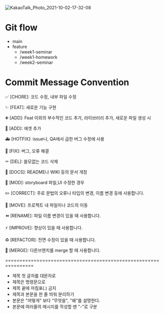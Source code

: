 ![KakaoTalk_Photo_2021-10-02-17-32-08](https://user-images.githubusercontent.com/43312096/135709388-8e13b428-259b-4ce2-984d-3646114efa6d.png)
# Git flow
* main
* feature
  * /week1-seminar
  * /week1-homework
  * /week2-seminar
# Commit Message Convention

✅ [CHORE]: 코드 수정, 내부 파일 수정

✨ [FEAT]: 새로운 기능 구현

➕ [ADD]: Feat 이외의 부수적인 코드 추가, 라이브러리 추가, 새로운 파일 생성 시

🍱 [ADD]: 에셋 추가

🚑️ [HOTFIX]: issue나, QA에서 급한 버그 수정에 사용

🔨 [FIX]: 버그, 오류 해결

⚰️ [DEL]: 쓸모없는 코드 삭제

📝 [DOCS]: README나 WIKI 등의 문서 개정

💄 [MOD]: storyboard 파일,UI 수정한 경우

✏️ [CORRECT]: 주로 문법의 오류나 타입의 변경, 이름 변경 등에 사용합니다.

🚚 [MOVE]: 프로젝트 내 파일이나 코드의 이동

⏪️ [RENAME]: 파일 이름 변경이 있을 때 사용합니다.

⚡️ [IMPROVE]: 향상이 있을 때 사용합니다.

♻️ [REFACTOR]: 전면 수정이 있을 때 사용합니다.

🔀 [MERGE]: 다른브렌치를 merge 할 때 사용합니다.

================================================================

* 제목 첫 글자를 대문자로
* 제목은 명령문으로
* 제목 끝에 마침표(.) 금지
* 제목과 본문을 한 줄 띄워 분리하기
* 본문은 "어떻게" 보다 "무엇을", "왜"를 설명한다.
* 본문에 여러줄의 메시지를 작성할 땐 "-"로 구분

